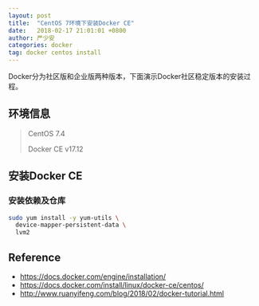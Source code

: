 ```yaml
---
layout: post
title:  "CentOS 7环境下安装Docker CE"
date:   2018-02-17 21:01:01 +0800
author: 严少安
categories: docker
tag: docker centos install
---
```


Docker分为社区版和企业版两种版本，下面演示Docker社区稳定版本的安装过程。

## 环境信息

> CentOS 7.4
>
> Docker CE v17.12

## 安装Docker CE

### 安装依赖及仓库

```bash
sudo yum install -y yum-utils \
  device-mapper-persistent-data \
  lvm2
```



## Reference

- https://docs.docker.com/engine/installation/
- https://docs.docker.com/install/linux/docker-ce/centos/
- http://www.ruanyifeng.com/blog/2018/02/docker-tutorial.html